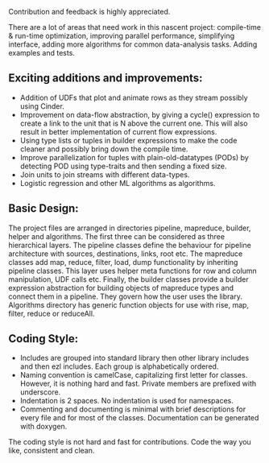 Contribution and feedback is highly appreciated.

There are a lot of areas that need work in this nascent project: compile-time &
run-time optimization, improving parallel performance, simplifying interface,
adding more algorithms for common data-analysis tasks. Adding examples and tests.

## Exciting additions and improvements:
 - Addition of UDFs that plot and animate rows as they stream possibly using Cinder.
 - Improvement on data-flow abstraction, by giving a cycle<N>() expression to create
   a link to the unit that is N above the current one. This will also result in
   better implementation of current flow expressions.
 - Using type lists or tuples in builder expressions to make the code cleaner and
   possibly bring down the compile time.
 - Improve parallelization for tuples with plain-old-datatypes (PODs) by detecting
   POD using type-traits and then sending a fixed size.
 - Join units to join streams with different data-types.
 - Logistic regression and other ML algorithms as algorithms.

## Basic Design:
The project files are arranged in directories pipeline, mapreduce, builder,
helper and algorithms. The first three can be considered as three hierarchical
layers. The pipeline classes define the behaviour for pipeline architecture
with sources, destinations, links, root etc. The mapreduce classes add map,
reduce, filter, load, dump functionality by inheriting pipeline classes. This
layer uses helper meta functions for row and column manipulation, UDF calls
etc. Finally, the builder classes provide a builder expression abstraction for
building objects of mapreduce types and connect them in a pipeline. They govern
how the user uses the library. Algorithms directory has generic function
objects for use with rise, map, filter, reduce or reduceAll.

## Coding Style:
- Includes are grouped into standard library then other library includes
  and then ezl includes. Each group is alphabetically ordered.
- Naming convention is camelCase, capitalizing first letter for classes.
  However, it is nothing hard and fast. Private members are prefixed with underscore.
- Indentation is 2 spaces. No indentation is used for namespaces.
- Commenting and documenting is minimal with brief descriptions for every file
  and for most of the classes. Documentation can be generated with doxygen.

The coding style is not hard and fast for contributions. Code the way you like, 
consistent and clean.
